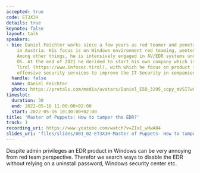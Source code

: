 ```yaml
---
accepted: true
code: ET3X3H
details: true
keynote: false
layout: talk
speakers:
- bio: Daniel Feichter works since a few years as red teamer and penetration tester
    in Austria. His focus is on Windows environment red teaming, pentesting and research.
    Among other things, he is intensively engaged in AV/EDR systems under Windows
    OS. At the end of 2021 he decided to start his own company which is called Infosec
    Tirol (https://www.infosec.tirol), with which he focus on product independent
    offensive security services to improve the IT-Security in companies in Austria.
  handle: false
  name: Daniel Feichter
  photo: https://pretalx.com/media/avatars/Daniel_E5D_3295_copy_mVSI7w0.jpg
timeslot:
  duration: 30
  end: 2022-05-16 11:00:00+02:00
  start: 2022-05-16 10:30:00+02:00
title: 'Master of Puppets: How to tamper the EDR?'
track: 1
recording_uri: https://www.youtube.com/watch?v=ZIxE_wHwA84
slides_uri: 'files/slides/001_02-ET3X3H-Master of Puppets- How to tamper the EDR.pdf'
---
```


Despite admin privileges an EDR product in Windows can be very annoying from red team perspective.
Therefor we search ways to disable the EDR without relying on a uninstall password, Windows security center etc.